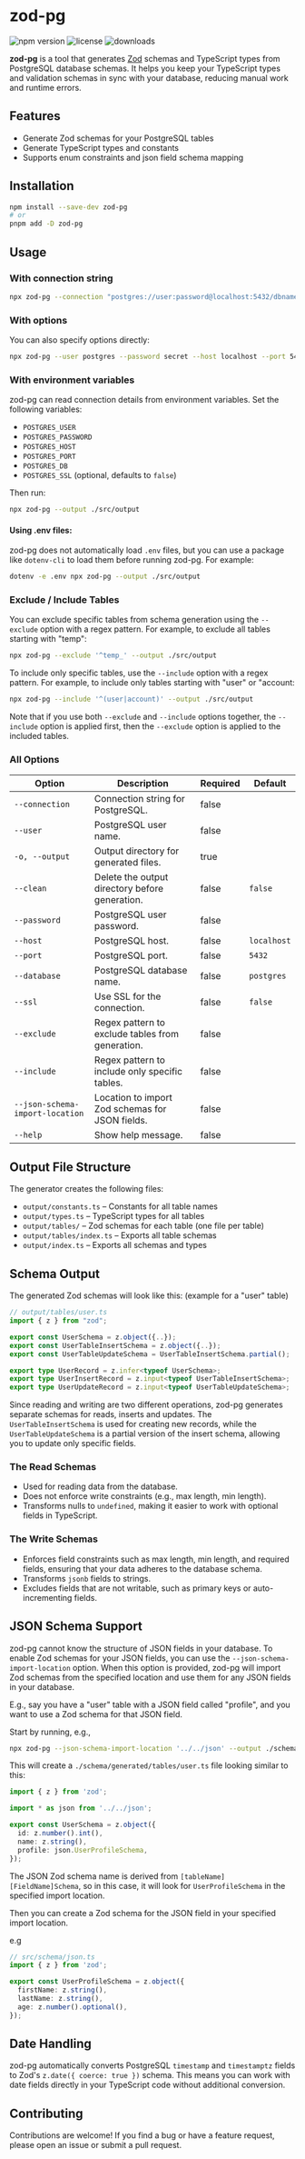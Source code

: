 # zod-pg

![npm version](https://img.shields.io/npm/v/zod-pg?style=flat-square)
![license](https://img.shields.io/npm/l/zod-pg?style=flat-square)
![downloads](https://img.shields.io/npm/dm/zod-pg?style=flat-square)

**zod-pg** is a tool that generates [Zod](https://github.com/colinhacks/zod) schemas and TypeScript types from PostgreSQL database schemas. It helps you keep your TypeScript types and validation schemas in sync with your database, reducing manual work and runtime errors.

## Features

- Generate Zod schemas for your PostgreSQL tables
- Generate TypeScript types and constants
- Supports enum constraints and json field schema mapping

## Installation

```sh
npm install --save-dev zod-pg
# or
pnpm add -D zod-pg
```

## Usage

### With connection string

```sh
npx zod-pg --connection "postgres://user:password@localhost:5432/dbname" --ssl --output ./src/output
```

### With options

You can also specify options directly:

```sh
npx zod-pg --user postgres --password secret --host localhost --port 5432 --database mydb --ssl --output ./src/output
```

### With environment variables

zod-pg can read connection details from environment variables. Set the following variables:

- `POSTGRES_USER`
- `POSTGRES_PASSWORD`
- `POSTGRES_HOST`
- `POSTGRES_PORT`
- `POSTGRES_DB`
- `POSTGRES_SSL` (optional, defaults to `false`)

Then run:

```sh
npx zod-pg --output ./src/output
```

#### Using .env files:

zod-pg does not automatically load `.env` files, but you can use a package like `dotenv-cli` to load them before running zod-pg. For example:

```sh
dotenv -e .env npx zod-pg --output ./src/output
```

### Exclude / Include Tables

You can exclude specific tables from schema generation using the `--exclude` option with a regex pattern. For example, to exclude all tables starting with "temp":

```sh
npx zod-pg --exclude '^temp_' --output ./src/output
```

To include only specific tables, use the `--include` option with a regex pattern. For example, to include only tables starting with "user" or "account:

```sh
npx zod-pg --include '^(user|account)' --output ./src/output
```

Note that if you use both `--exclude` and `--include` options together, the `--include` option is applied first, then the `--exclude` option is applied to the included tables.

### All Options

| Option                          | Description                                      | Required | Default     |
| ------------------------------- | ------------------------------------------------ | -------- | ----------- |
| `--connection`                  | Connection string for PostgreSQL.                | false    |             |
| `--user`                        | PostgreSQL user name.                            | false    |             |
| `-o, --output`                  | Output directory for generated files.            | true     |             |
| `--clean`                       | Delete the output directory before generation.   | false    | `false`     |
| `--password`                    | PostgreSQL user password.                        | false    |             |
| `--host`                        | PostgreSQL host.                                 | false    | `localhost` |
| `--port`                        | PostgreSQL port.                                 | false    | `5432`      |
| `--database`                    | PostgreSQL database name.                        | false    | `postgres`  |
| `--ssl`                         | Use SSL for the connection.                      | false    | `false`     |
| `--exclude`                     | Regex pattern to exclude tables from generation. | false    |             |
| `--include`                     | Regex pattern to include only specific tables.   | false    |             |
| `--json-schema-import-location` | Location to import Zod schemas for JSON fields.  | false    |             |
| `--help`                        | Show help message.                               | false    |             |

## Output File Structure

The generator creates the following files:

- `output/constants.ts` – Constants for all table names
- `output/types.ts` – TypeScript types for all tables
- `output/tables/` – Zod schemas for each table (one file per table)
- `output/tables/index.ts` – Exports all table schemas
- `output/index.ts` – Exports all schemas and types

## Schema Output

The generated Zod schemas will look like this: (example for a "user" table)

```ts
// output/tables/user.ts
import { z } from "zod";

export const UserSchema = z.object({..});
export const UserTableInsertSchema = z.object({..});
export const UserTableUpdateSchema = UserTableInsertSchema.partial();

export type UserRecord = z.infer<typeof UserSchema>;
export type UserInsertRecord = z.input<typeof UserTableInsertSchema>;
export type UserUpdateRecord = z.input<typeof UserTableUpdateSchema>;
```

Since reading and writing are two different operations, zod-pg generates separate schemas for reads, inserts and updates. The `UserTableInsertSchema` is used for creating new records, while the `UserTableUpdateSchema` is a partial version of the insert schema, allowing you to update only specific fields.

### The Read Schemas

- Used for reading data from the database.
- Does not enforce write constraints (e.g., max length, min length).
- Transforms nulls to `undefined`, making it easier to work with optional fields in TypeScript.

### The Write Schemas

- Enforces field constraints such as max length, min length, and required fields, ensuring that your data adheres to the database schema.
- Transforms `jsonb` fields to strings.
- Excludes fields that are not writable, such as primary keys or auto-incrementing fields.

## JSON Schema Support

zod-pg cannot know the structure of JSON fields in your database. To enable Zod schemas for your JSON fields, you can use the `--json-schema-import-location` option.
When this option is provided, zod-pg will import Zod schemas from the specified location and use them for any JSON fields in your database.

E.g., say you have a "user" table with a JSON field called "profile", and you want to use a Zod schema for that JSON field.

Start by running, e.g.,

```sh
npx zod-pg --json-schema-import-location '../../json' --output ./schema/generated
```

This will create a `./schema/generated/tables/user.ts` file looking similar to this:

```ts
import { z } from 'zod';

import * as json from '../../json';

export const UserSchema = z.object({
  id: z.number().int(),
  name: z.string(),
  profile: json.UserProfileSchema,
});
```

The JSON Zod schema name is derived from `[tableName][FieldName]Schema`, so in this case, it will look for `UserProfileSchema` in the specified import location.

Then you can create a Zod schema for the JSON field in your specified import location.

e.g

```ts
// src/schema/json.ts
import { z } from 'zod';

export const UserProfileSchema = z.object({
  firstName: z.string(),
  lastName: z.string(),
  age: z.number().optional(),
});
```

## Date Handling

zod-pg automatically converts PostgreSQL `timestamp` and `timestamptz` fields to Zod's `z.date({ coerce: true })` schema. This means you can work with date fields directly in your TypeScript code without additional conversion.

## Contributing

Contributions are welcome! If you find a bug or have a feature request, please open an issue or submit a pull request.
